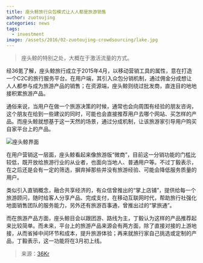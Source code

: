 ```yaml
---
title: 座头鲸旅行众包模式让人人都是旅游销售
author: zuotoujing
categories: news
tags:
  - investment
image: /assets/2016/02-zuotoujing-crowdsourcing/lake.jpg
---
```


> 座头鲸的特别之处，大概在于激活流量的方式。

经36氪了解，座头鲸旅行成立于2015年4月，以移动营销工具的属性，意在打造一个C2C的旅行服务平台。在用户端，其引入众包分销机制，通过佣金分成想让人人都参与成为旅游产品的销售；在资源端，座头鲸则绕过批发商，直连目的地地接积累旅游产品。

通俗来说，当用户在做一个旅游决策的时候，通常也会向周围有经验的朋友咨询，这个朋友在给到一些建议的同时，可能也会直接推荐用户去哪个网站、买怎样的产品。而座头鲸就想基于这一天然的场景，通过分成机制，让该旅游家引导用户购买自家平台上的产品。

![座头鲸界面](/assets/2016/02-zuotoujing-crowdsourcing/ui.jpg)

在用户营销这一层面，座头鲸看起来像旅游版“微商”，目前这一分销功能的门槛比较低，既开放给旅游行业的从业者，也面向当地人、普通用户等。不过丁毅表示，在之后还是会有一定的筛选，摒弃掉那些并没有旅游经验、可能会降低服务质量的用户。

类似引入直销概念，融合共享经济的，有众信曾推出的“掌上店铺”，提供给每一个旅游顾问，随时给客人分享产品、完成支付，在移动互联网时代，帮助旅行社强化地面销售团队的服务能力，另外还有旅游百事通，曾推出过的“掌旅通”。

而在旅游产品方面，座头鲸目会以跟团游、路线为主，丁毅认为这样的产品推荐起来比较简单。而未来，平台上的旅游产品来源会有两方面，除了直接对接的上游地接，从而省掉中间环节和成本，提升旅游体验；再来就旅行家自己挑选或定制的产品，丁毅表示，这一功能将在3月初上线。

> 来源：[36Kr](https://36kr.com/p/1721032196097)
